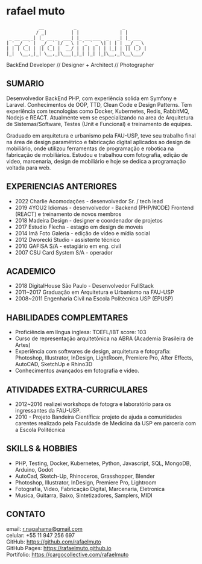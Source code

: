 # rafael muto
```
            __           _                 _        
           / _|         | |               | |       
 _ __ __ _| |_ __ _  ___| |_ __ ___  _   _| |_ ___  
| '__/ _` |  _/ _` |/ _ \ | '_ ` _ \| | | | __/ _ \ 
| | | (_| | || (_| |  __/ | | | | | | |_| | || (_) |
|_|  \__,_|_| \__,_|\___|_|_| |_| |_|\__,_|\__\___/ 
```
BackEnd Developer // Designer + Architect // Photographer

## SUMARIO
Desenvolvedor BackEnd PHP, com experiência solida em Symfony e Laravel. Conhecimentos de OOP, TTD, Clean Code e Design Patterns.
Tem experiência com tecnologias como Docker, Kubernetes, Redis, RabbitMQ, Nodejs e REACT. Atualmente vem se especializando na area de Arquitetura de Sistemas/Software, Testes (Unit e Funcional) e treinamento de equipes.

Graduado em arquitetura e urbanismo pela FAU-USP, teve seu trabalho final na área de design paramétrico e fabricação digital aplicados ao design de mobiliário, onde utilizou ferramentas de programação e robotica na fabricação de mobiliários. Estudou e trabalhou com fotografia, edição de video, marcenaria, design de mobiliário e hoje se dedica a programação voltada para web.

## EXPERIENCIAS ANTERIORES
- 2022 Charlie Acomodações - desenvolvedor Sr. / tech lead
- 2019 4YOU2 Idiomas - desenvolvedor - Backend (PHP/NODE) Frontend (REACT) e treinamento de novos membros
- 2018 Madeira Design - designer e coordenador de projetos
- 2017 Estudio Flecha - estagio em design de moveis
- 2014 Imã Foto Galeria - edição de vídeo e mídia social
- 2012 Dworecki Studio - assistente técnico
- 2010 GAFISA S/A - estagiário em eng. civil
- 2007 CSU Card System S/A - operador

## ACADEMICO 
- 2018 DigitalHouse São Paulo - Desenvolvedor FullStack
- 2011~2017 Graduação em Arquitetura e Urbanismo na FAU-USP
- 2008~2011 Engenharia Civil na Escola Politécnica USP (EPUSP)

## HABILIDADES COMPLEMTARES
- Proficiência em língua inglesa: TOEFL/IBT score: 103
- Curso de representação arquitetônica na ABRA (Academia Brasileira de Artes)
- Experiência com softwares de design, arquitetura e fotografia: Photoshop, Illustrator, InDesign, LightRoom, Premiere Pro, After Effects, AutoCAD, SketchUp e Rhino3D
- Conhecimentos avançados em fotografia e video.

## ATIVIDADES EXTRA-CURRICULARES
- 2012~2016 realizei workshops de fotogra e laboratório para os ingressantes da FAU-USP.
- 2010 - Projeto Bandeira Científica: projeto de ajuda a comunidades carentes realizado pela Faculdade de Medicina da USP em parceria com a Escola Politécnica

## SKILLS & HOBBIES
- PHP, Testing, Docker, Kubernetes, Python, Javascript, SQL, MongoDB, Arduino, Godot
- AutoCad, Sketch-Up, Rhinoceros, Grasshopper, Blender
- Photoshop, Illustrator, InDesign, Premiere Pro, Lightroom
- Fotografía, Video, Fabricação Digital, Marcenaria, Eletronica
- Musica, Guitarra, Baixo, Sintetizadores, Samplers, MIDI

## CONTATO
email: r.nagahama@gmail.com  
celular: +55 11 947 256 697  
GitHub: https://github.com/rafaelmuto  
GitHub Pages: https://rafaelmuto.github.io  
Portifolio: https://cargocollective.com/rafaelmuto
